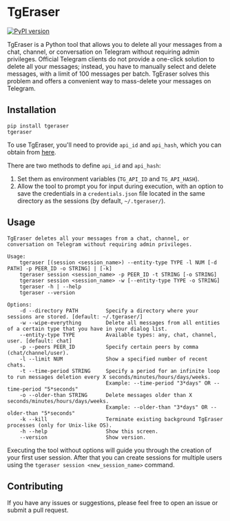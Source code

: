 # TgEraser

[![PyPI version](https://badge.fury.io/py/tgeraser.svg)](https://badge.fury.io/py/tgeraser)

TgEraser is a Python tool that allows you to delete all your messages from a chat, channel, or conversation on Telegram without requiring admin privileges. Official Telegram clients do not provide a one-click solution to delete all your messages; instead, you have to manually select and delete messages, with a limit of 100 messages per batch. TgEraser solves this problem and offers a convenient way to mass-delete your messages on Telegram.

## Installation

```
pip install tgeraser
tgeraser
```

To use TgEraser, you'll need to provide `api_id` and `api_hash`, which you can obtain from [here](https://my.telegram.org/auth?to=apps).

There are two methods to define `api_id` and `api_hash`:
1. Set them as environment variables (`TG_API_ID` and `TG_API_HASH`).
2. Allow the tool to prompt you for input during execution, with an option to save the credentials in a `credentials.json` file located in the same directory as the sessions (by default, `~/.tgeraser/`).

## Usage

```
TgEraser deletes all your messages from a chat, channel, or conversation on Telegram without requiring admin privileges.

Usage:
    tgeraser [(session <session_name>) --entity-type TYPE -l NUM [-d PATH] -p PEER_ID -o STRING] | [-k]
    tgeraser session <session_name> -p PEER_ID -t STRING [-o STRING]
    tgeraser session <session_name> -w [--entity-type TYPE -o STRING]
    tgeraser -h | --help
    tgeraser --version

Options:
    -d --directory PATH         Specify a directory where your sessions are stored. [default: ~/.tgeraser/]
    -w --wipe-everything        Delete all messages from all entities of a certain type that you have in your dialog list.
    --entity-type TYPE          Available types: any, chat, channel, user. [default: chat]
    -p --peers PEER_ID          Specify certain peers by comma (chat/channel/user).
    -l --limit NUM              Show a specified number of recent chats.
    -t --time-period STRING     Specify a period for an infinite loop to run messages deletion every X seconds/minutes/hours/days/weeks.
                                Example: --time-period "3*days" OR --time-period "5*seconds"
    -o --older-than STRING      Delete messages older than X seconds/minutes/hours/days/weeks.
                                Example: --older-than "3*days" OR --older-than "5*seconds"
    -k --kill                   Terminate existing background TgEraser processes (only for Unix-like OS).
    -h --help                   Show this screen.
    --version                   Show version.
```

Executing the tool without options will guide you through the creation of your first user session. After that you can create sessions for multiple users using the `tgeraser session <new_session_name>` command.

## Contributing

If you have any issues or suggestions, please feel free to open an issue or submit a pull request.
